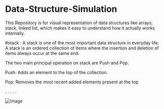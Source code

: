 # Data-Structure-Simulation
This Repository is for visual representation of data structures like arrays, stack, linked list, which makes it easy to understand how it actually works internally.

#stack : A stack is one of the most important data structure in everyday life. A stack is an ordered collection of items where the insertion and deletion of items always occur at the same end.

The two main principal operation on stack are Push and Pop.

Push: Adds an element to the top of the collection.

Pop: Removes the most recent added elements present at the top


.
.
.
.
.


![image](https://user-images.githubusercontent.com/13557604/120940306-38a24800-c6e2-11eb-8c89-b56499c34a6e.png)

